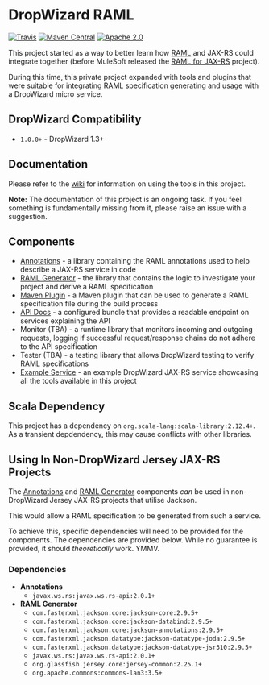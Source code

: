 # DropWizard RAML

[![Travis](https://img.shields.io/travis/ozwolf-software/dropwizard-raml.svg?style=flat-square)](https://travis-ci.org/ozwolf-software/dropwizard-raml)
[![Maven Central](https://img.shields.io/maven-central/v/net.ozwolf/dropwizard-raml.svg?style=flat-square)](http://search.maven.org/#search%7Cgav%7C1%7Cg%3A%22net.ozwolf%22%20AND%20a%3A%22dropwizard-raml%22)
[![Apache 2.0](https://img.shields.io/badge/License-Apache%202.0-blue.svg?style=flat-square)](LICENSE)

This project started as a way to better learn how [RAML](https://raml.org) and JAX-RS could integrate together (before MuleSoft released the [RAML for JAX-RS](https://github.com/mulesoft-labs/raml-for-jax-rs) project).

During this time, this private project expanded with tools and plugins that were suitable for integrating RAML specification generating and usage with a DropWizard micro service.

## DropWizard Compatibility

+ `1.0.0+` - DropWizard 1.3+

## Documentation

Please refer to the [wiki](https://github.com/ozwolf-software/dropwizard-raml/wiki) for information on using the tools in this project.

**Note:** The documentation of this project is an ongoing task.  If you feel something is fundamentally missing from it, please raise an issue with a suggestion.

## Components

+ [Annotations](./dropwizard-raml-annotations) - a library containing the RAML annotations used to help describe a JAX-RS service in code
+ [RAML Generator](./dropwizard-raml-generator) - the library that contains the logic to investigate your project and derive a RAML specification
+ [Maven Plugin](./dropwizard-raml-maven-plugin) - a Maven plugin that can be used to generate a RAML specification file during the build process
+ [API Docs](./dropwizard-raml-apidocs) - a configured bundle that provides a readable endpoint on services explaining the API
+ Monitor (TBA) - a runtime library that monitors incoming and outgoing requests, logging if successful request/response chains do not adhere to the API specification
+ Tester (TBA) - a testing library that allows DropWizard testing to verify RAML specifications
+ [Example Service](./examples/example-service/dropwizard-raml-example-service) - an example DropWizard JAX-RS service showcasing all the tools available in this project

## Scala Dependency

This project has a dependency on `org.scala-lang:scala-library:2.12.4+`.  As a transient depdendency, this may cause conflicts with other libraries.

## Using In Non-DropWizard Jersey JAX-RS Projects

The [Annotations](./dropwizard-raml-annotations) and [RAML Generator](./dropwizard-raml-generator) components _can_ be used in non-DropWizard Jersey JAX-RS projects that utilise Jackson.

This would allow a RAML specification to be generated from such a service.

To achieve this, specific dependencies will need to be provided for the components.  The dependencies are provided below.  While no guarantee is provided, it should _theoretically_ work.  YMMV.

### Dependencies

+ **Annotations**
    + `javax.ws.rs:javax.ws.rs-api:2.0.1+`
+ **RAML Generator**
    + `com.fasterxml.jackson.core:jackson-core:2.9.5+`
    + `com.fasterxml.jackson.core:jackson-databind:2.9.5+`
    + `com.fasterxml.jackson.core:jackson-annotations:2.9.5+`
    + `com.fasterxml.jackson.datatype:jackson-datatype-joda:2.9.5+`
    + `com.fasterxml.jackson.datatype:jackson-datatype-jsr310:2.9.5+`
    + `javax.ws.rs:javax.ws.rs-api:2.0.1+`
    + `org.glassfish.jersey.core:jersey-common:2.25.1+`
    + `org.apache.commons:commons-lan3:3.5+`

